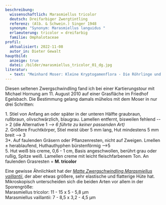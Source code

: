```yaml
---
beschreibung:
  wissenschaftlich: Marasmiellus tricolor
  deutsch: Dreifarbiger Zwergtintling
  referenz: (Alb. & Schwein.) Singer 1948
  synonym: "Synonym: Marasmiellus languidus "
  erlaeuterung: tricolor = dreifarbig
  familie: Omphalotaceae
profil:
  aktualisiert: 2022-11-08
  autor_in: Dieter Gewalt
hauptbild:
  anzeige: true
  datei: /bilder/marasmiellus_tricolor_01_dg.jpg
literatur:
  - text: "Meinhard Moser: Kleine Kryptogamenflora - Die Röhrlinge und Blätterpilze"
---
```

Diesen seltenen Zwergschwindling fand ich bei einer Kartierungstour mit Michael Hornung am 11. August 2010 auf einer Grasfläche im Friedhof Egelsbach. Die Bestimmung gelang damals mühelos mit dem Moser in nur drei Schritten:

1\. Stiel von Anfang an oder später in der unteren Hälfte graubraun, rußbraun, olivschwärzlich, blaugrau. Lamellen entfernt, bisweilen fehlend --> 2 (die Alternative 1 *\--> 6 führte zu keiner passenden Art)\
2*. Größere Fruchtkörper, Stiel meist über 5 mm lang, Hut mindestens 5 mm breit --> 3\
3*. Auf faulenden Gräsern oder Pflanzenresten, nicht auf Zweigen. Lmellen ± herablaufend, Huthauthyphen bürstenförmig -->5  
5\. Hut weiß bis creme, 0,6 - 1 cm, Basis angeschwollen, berührt grau oder rußig, Spitze weiß. Lamellen creme mit leicht fleischfarbenem Ton. An faulenden Grasresten = **M. tricolor**

Eine gewisse Ähnlichkeit hat der *[Matte Zwergschwindling Marasmiellus vaillantii](/pilze/marasmiellus-vaillantii-matter-zwergschwindling)*, der aber etwas größere, sehr elastische und flatterige Hüte hat. Mikroskopisch unterscheiden sich die beiden Arten vor allem in der Sporengröße:\
Marasmiellus tricolor:  11 - 15 x 5 - 5,8 µm\
Marasmiellus vaillantii:  7 - 8,5 x 3,2 - 4,5 µm